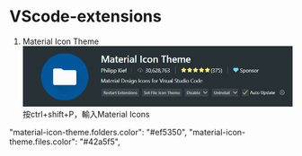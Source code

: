 # VScode-extensions
1. Material Icon Theme
   ![image](https://github.com/Iamnobodyy/VScode-extensions/blob/main/images/Material%20Icon%20Theme1.png?raw=true)
   按ctrl+shift+P，輸入Material Icons

"material-icon-theme.folders.color": "#ef5350",
"material-icon-theme.files.color": "#42a5f5",
